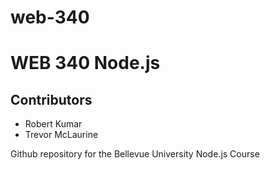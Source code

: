 # web-340
<h1>WEB 340 Node.js</h1>
<h2>Contributors</h2>
<ul>
    <li>Robert Kumar</li>
    <li>Trevor McLaurine</li>
</ul>
Github repository for the Bellevue University Node.js Course
